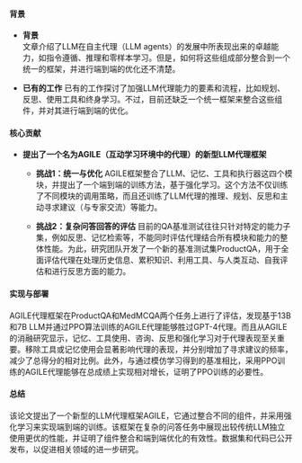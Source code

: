 #### 背景
- **背景**       
    文章介绍了LLM在自主代理（LLM agents）的发展中所表现出来的卓越能力，如指令遵循、推理和零样本学习。但是，如何将这些组成部分整合到一个统一的框架，并进行端到端的优化还不清楚。

- **已有的工作**
    已有的工作探讨了加强LLM代理能力的要素和流程，比如规划、反思、使用工具和终身学习。不过，目前还缺乏一个统一框架来整合这些组件，并对其进行端到端的优化。

#### 核心贡献
- **提出了一个名为AGILE（互动学习环境中的代理）的新型LLM代理框架**
    - **挑战1：统一与优化**
        AGILE框架整合了LLM、记忆、工具和执行器这四个模块，并提出了一个端到端的训练方法，基于强化学习。这个方法不仅训练了不同模块的调用策略，而且还训练了LLM代理的推理、规划、反思和主动寻求建议（与专家交流）等能力。

    - **挑战2：复杂问答回答的评估**
        目前的QA基准测试往往只针对特定的能力子集，例如反思、记忆检索等，不能同时评估代理结合所有模块和能力的整体性能。为此，研究团队开发了一个新的基准测试集ProductQA，用于全面评估代理在处理历史信息、累积知识、利用工具、与人类互动、自我评估和进行反思方面的能力。

#### 实现与部署
AGILE代理框架在ProductQA和MedMCQA两个任务上进行了评估，发现基于13B和7B LLM并通过PPO算法训练的AGILE代理能够胜过GPT-4代理。而且从AGILE的消融研究显示，记忆、工具使用、咨询、反思和强化学习对于代理表现至关重要。移除工具或记忆使用会显著影响代理的表现，并分别增加了寻求建议的频率，减少了总得分的相对比例。此外，与通过模仿学习得到的基准相比，采用PPO训练的AGILE代理能够在总成绩上实现相对增长，证明了PPO训练的必要性。

#### 总结
该论文提出了一个新型的LLM代理框架AGILE，它通过整合不同的组件，并采用强化学习来实现端到端的训练。该框架在复杂的问答任务中展现出较传统LLM独立使用更优的性能，并证明了组件整合和端到端优化的有效性。数据集和代码已公开发布，以促进相关领域的进一步研究。